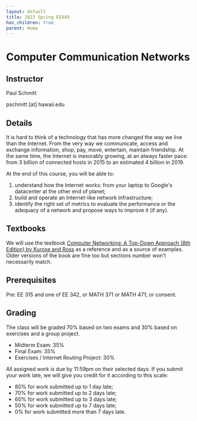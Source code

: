 ```yaml
---
layout: default
title: 2023 Spring EE449
has_children: true
parent: Home
---
```


# Computer Communication Networks

## Instructor
Paul Schmitt

pschmitt \[at\] hawaii.edu

## Details
It is hard to think of a technology that has more changed the way we live than the Internet. From the very way we communicate, access and exchange information, shop, pay, move, entertain, maintain friendship. At the same time, the Internet is inexorably growing, at an always faster pace: from 3 billion of connected hosts in 2015 to an estimated 4 billion in 2019.

At the end of this course, you will be able to:

1. understand how the Internet works: from your laptop to Google's datacenter at the other end of planet;
2. build and operate an Internet-like network infrastructure;
3. identify the right set of metrics to evaluate the performance or the adequacy of a network and propose ways to improve it (if any).

## Textbooks
We will use the textbook [Computer Networking: A Top-Down Approach (8th Edition) by Kurose and Ross](https://www.pearson.com/en-us/subject-catalog/p/computer-networking/P200000003334/9780135928615) as a reference and as a source of examples. Older versions of the book are fine too but sections number won't necessarily match.

## Prerequisites 
Pre: EE 315 and one of EE 342, or MATH 371 or MATH 471; or consent.

## Grading

The class will be graded 70% based on two exams and 30% based on exercises and a group project. 

- Midterm Exam: 35%
- Final Exam: 35%
- Exercises / Internet Routing Project: 30%

All assigned work is due by 11:59pm on their selected days. If you submit your work late, we will give you credit for it according to this scale:

- 80% for work submitted up to 1 day late;
- 70% for work submitted up to 2 days late;
- 60% for work submitted up to 3 days late;
- 50% for work submitted up to 7 days late;
- 0% for work submitted more than 7 days late.